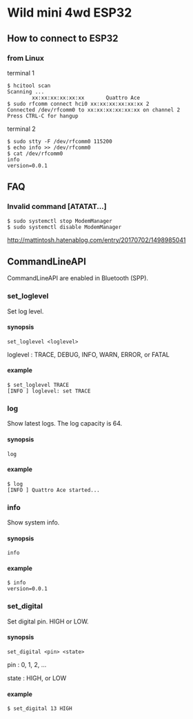# Wild mini 4wd ESP32

## How to connect to ESP32

### from Linux

terminal 1

```
$ hcitool scan
Scanning ...
        xx:xx:xx:xx:xx:xx       Quattro Ace
$ sudo rfcomm connect hci0 xx:xx:xx:xx:xx:xx 2
Connected /dev/rfcomm0 to xx:xx:xx:xx:xx:xx on channel 2
Press CTRL-C for hangup
```

terminal 2

```
$ sudo stty -F /dev/rfcomm0 115200
$ echo info >> /dev/rfcomm0
$ cat /dev/rfcomm0
info
version=0.0.1
```

## FAQ

### Invalid command [ATATAT...]

```
$ sudo systemctl stop ModemManager
$ sudo systemctl disable ModemManager
```

http://mattintosh.hatenablog.com/entry/20170702/1498985041

## CommandLineAPI

CommandLineAPI are enabled in Bluetooth (SPP).

### set_loglevel

Set log level.

#### synopsis

```
set_loglevel <loglevel>
```

loglevel : TRACE, DEBUG, INFO, WARN, ERROR, or FATAL

#### example

```
$ set_loglevel TRACE
[INFO ] loglevel: set TRACE
```

### log

Show latest logs.
The log capacity is 64.

#### synopsis

```
log
```

#### example

```
$ log
[INFO ] Quattro Ace started...
```

### info

Show system info.

#### synopsis

```
info
```

#### example

```
$ info
version=0.0.1
```

### set_digital

Set digital pin.
HIGH or LOW.

#### synopsis

```
set_digital <pin> <state>
```

pin : 0, 1, 2, ...

state : HIGH, or LOW

#### example

```
$ set_digital 13 HIGH
```
